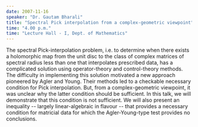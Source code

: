 ```yaml
---
date: 2007-11-16
speaker: "Dr. Gautam Bharali"
title: "Spectral Pick interpolation from a complex-geometric viewpoint"
time: "4.00 p.m." 
time: "Lecture Hall - I, Dept. of Mathematics"
---
```

The spectral Pick-interpolation problem, i.e. to determine when there exists a holomorphic map from the unit disc to the class of complex matrices of spectral radius less than one that interpolates prescribed data, has a complicated solution using operator-theory and control-theory methods. The difficulty in implementing this solution motivated a new approach pioneered by Agler and Young. Their methods led to a checkable necessary condition for Pick interpolation. But, from a complex-geometric viewpoint, it was unclear why the latter condition should be sufficient. In this talk, we will demonstrate that this condition is not sufficient. We will also present an inequality -- largely linear-algebraic in flavour -- that provides a necessary condition for matricial data for which the Agler-Young-type test provides no conclusions.
